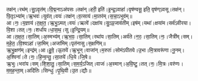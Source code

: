 

  
तक्ष॑न्।रथ॑म्।सु॒ऽवृत॑म्।वि॒द्म॒नाऽअ॑पसः।तक्ष॑न्।हरी॒ इति॑।इ॒न्द्र॒ऽवाहा॑।वृष॑ण्वसू॒ इति॒ वृष॑ण्ऽवसू।तक्ष॑न्।पि॒तृऽभ्या॑म्।ऋ॒भवः॑।युव॑त्।वयः॑।तक्ष॑न्।व॒त्साय॑।मा॒तर॑म्।स॒चा॒ऽभुव॑म्॥  
आ।नः॒।य॒ज्ञाय॑।त॒क्ष॒त॒।ऋ॒भु॒ऽमत्।वयः॑।ऋत्वे॑।दक्षा॑य।सु॒ऽप्र॒जाव॑तीम्।इष॑म्।यथा॑।क्षया॑म।सर्व॑ऽवीरया।वि॒शा।तत्।नः॒।शर्धा॑य।धा॒स॒थ॒।सु।इ॒न्द्रि॒यम्॥  
आ।त॒क्ष॒त॒।सा॒तिम्।अ॒स्मभ्य॑म्।ऋ॒भ॒वः॒।सा॒तिम्।रथा॑य।सा॒तिम्।अर्व॑ते।न॒रः॒।सा॒तिम्।नः॒।जैत्री॑म्।सम्।म॒हे॒त॒।वि॒श्वऽहा॑।जा॒मिम्।अजा॑मिम्।पृत॑नासु।स॒क्षणि॑म्॥  
ऋ॒भु॒क्षण॑म्।इन्द्र॑म्।आ।हु॒वे॒।ऊ॒तये॑।ऋ॒भून्।वाजा॑न्।म॒रुतः॑।सोम॑ऽपीतये।उ॒भा।मि॒त्रावरू॑णा।नू॒नम्।अ॒श्विना॑।ते।नः॒।हि॒न्व॒न्तु॒।सा॒तये॑।धि॒ये।जि॒षे॥  
ऋ॒भुः।भरा॑य।सम्।शि॒शा॒तु॒।सा॒तिम्।स॒म॒र्य॒ऽजित्।वाजः॑।अ॒स्मान्।अ॒वि॒ष्टु॒।तत्।नः॒।मि॒त्रः।वरु॑णः।म॒म॒ह॒न्ता॒म्।अदि॑तिः।सिन्धुः॑।पृ॒थि॒वी।उ॒त।द्यौः॥  
